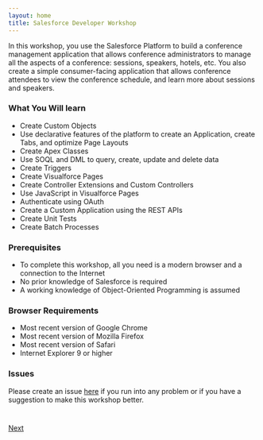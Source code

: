 ```yaml
---
layout: home
title: Salesforce Developer Workshop
---
```

In this workshop, you use the Salesforce Platform to build a conference management application that allows conference administrators to manage all the
aspects of a conference: sessions, speakers, hotels, etc. You also create a simple consumer-facing application that allows conference attendees to view the conference schedule, and learn more about sessions and speakers.

### What You Will learn

- Create Custom Objects
- Use declarative features of the platform to create an Application, create Tabs, and optimize Page Layouts
- Create Apex Classes
- Use SOQL and DML to query, create, update and delete data
- Create Triggers
- Create Visualforce Pages
- Create Controller Extensions and Custom Controllers
- Use JavaScript in Visualforce Pages
- Authenticate using OAuth
- Create a Custom Application using the REST APIs
- Create Unit Tests
- Create Batch Processes

### Prerequisites

- To complete this workshop, all you need is a modern browser and a connection to the Internet
- No prior knowledge of Salesforce is required
- A working knowledge of Object-Oriented Programming is assumed


### Browser Requirements

- Most recent version of Google Chrome
- Most recent version of Mozilla Firefox
- Most recent version of Safari
- Internet Explorer 9 or higher

### Issues

Please create an issue [here](https://github.com/ccoenraets/salesforce-developer-workshop/issues) if you run into any problem or if you have a suggestion to make this workshop better.


<div class="row" style="margin-top:40px;">
<div class="col-sm-12">
<a href="Creating-a-Developer-Edition-Account.html" class="btn btn-default pull-right">Next <i class="glyphicon glyphicon-chevron-right"></i></a>
</div>
</div>
